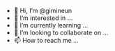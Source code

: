 - 👋 Hi, I’m @gimineun
- 👀 I’m interested in ...
- 🌱 I’m currently learning ...
- 💞️ I’m looking to collaborate on ...
- 📫 How to reach me ...

<!---
gimineun/gimineun is a ✨ special ✨ repository because its `README.md` (this file) appears on your GitHub profile.
You can click the Preview link to take a look at your changes.
--->
